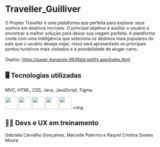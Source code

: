 # Traveller_Guilliver

O Projeto Traveller é uma plataforma que perfeita para
explorar seus sonhos em destinos incríveis.
O principal objetivo é auxiliar o usuário a encontrar a melhor
solução para deixar sua viagem perfeita.
A plataforma conta com uma inteligência que seleciona os
destinos mais populares do país que o usuário deseja viajar,
nisso será apresentado os principais pontos turísticos mais
visitados e a possibilidade de alugar carro. 
<br>
<br>
Deploy: https://super-bavarois-9636dd.netlify.app/index.html

<h2>🖥️ Tecnologias utilizadas</h2>
MVC, HTML, CSS, Java, JavaScript, Figma.


<img src="https://cdn.jsdelivr.net/gh/devicons/devicon/icons/java/java-original.svg" width="40" height="40"/>  <img src="https://cdn.jsdelivr.net/gh/devicons/devicon/icons/linux/linux-original.svg" width="40" height="40"/>  <img src="https://cdn.jsdelivr.net/gh/devicons/devicon/icons/html5/html5-original.svg" width="40" height="40"/>  <img src="https://cdn.jsdelivr.net/gh/devicons/devicon/icons/css3/css3-original.svg" width="40" height="40"/>  <img src="https://cdn.jsdelivr.net/gh/devicons/devicon/icons/javascript/javascript-original.svg" width="40" height="40"/>  <img 

<h2> 👩‍💻 Devs e UX em treinamento </h2>
Gabriela Carvalho Gonçalves, Marcelle Palermo e Raquel Cristina Soares Moura
